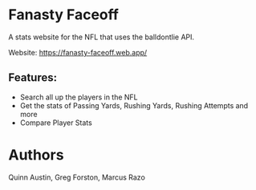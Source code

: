 # Fanasty Faceoff
A stats website for the NFL that uses the balldontlie API.

Website: https://fanasty-faceoff.web.app/
## Features:
* Search all up the players in the NFL
* Get the stats of Passing Yards, Rushing Yards, Rushing Attempts and more
* Compare Player Stats

# Authors
Quinn Austin, Greg Forston, Marcus Razo
